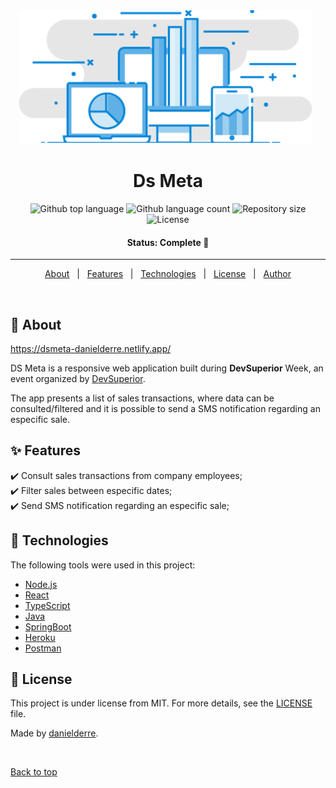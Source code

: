 <div align="center" id="top"> 
<img src="./frontend/src/assets/img/logo.svg" alt="DS Meta" />
&#xa0;
</div>

<h1 align="center">Ds Meta</h1>

<p align="center">
<img alt="Github top language" src="https://img.shields.io/github/languages/top/danielderre/ds-meta?color=56BEB8">

<img alt="Github language count" src="https://img.shields.io/github/languages/count/danielderre/ds-meta?color=56BEB8">

<img alt="Repository size" src="https://img.shields.io/github/repo-size/danielderre/ds-meta?color=56BEB8">

<img alt="License" src="https://img.shields.io/github/license/danielderre/ds-meta?color=56BEB8">
</p>

<!-- Status -->

<h4 align="center"> 
Status: Complete 🚀 
</h4> 

<hr>

<p align="center">
<a href="#dart-about">About</a> &#xa0; | &#xa0; 
<a href="#sparkles-features">Features</a> &#xa0; | &#xa0;
<a href="#rocket-technologies">Technologies</a> &#xa0; | &#xa0;
<a href="#memo-license">License</a> &#xa0; | &#xa0;
<a href="https://github.com/danielderre" target="_blank">Author</a>
</p>

<br>

## :dart: About ##

https://dsmeta-danielderre.netlify.app/

DS Meta is a responsive web application built during **DevSuperior** Week, an event organized by [DevSuperior](https://devsuperior.com "Site da DevSuperior").

The app presents a list of sales transactions, where data can be consulted/filtered and it is possible 
to send a SMS notification regarding an especific sale.

## :sparkles: Features ##

:heavy_check_mark: Consult sales transactions from company employees;\
:heavy_check_mark: Filter sales between especific dates;\
:heavy_check_mark: Send SMS notification regarding an especific sale;

## :rocket: Technologies ##

The following tools were used in this project:

- [Node.js](https://nodejs.org/en/)
- [React](https://reactjs.org/)
- [TypeScript](https://www.typescriptlang.org/)
- [Java](https://www.java.com/en/)
- [SpringBoot](https://spring.io/projects/spring-boot)
- [Heroku](https://www.heroku.com/home)
- [Postman](https://www.postman.com/)



## :memo: License ##

This project is under license from MIT. For more details, see the [LICENSE](LICENSE.md) file.


Made by <a href="https://github.com/danielderre" target="_blank">danielderre</a>.

&#xa0;

<a href="#top">Back to top</a>
